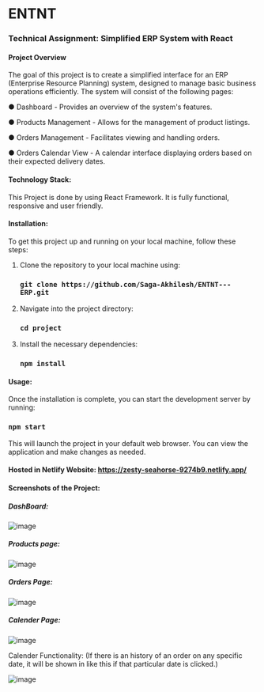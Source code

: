 # ENTNT 
### Technical Assignment: Simplified ERP System with React

#### Project Overview
The goal of this project is to create a simplified interface for an ERP (Enterprise Resource Planning) system, designed to manage basic business operations efficiently. The system will consist of the following pages:

● Dashboard - Provides an overview of the system's features.

● Products Management - Allows for the management of product listings.

● Orders Management - Facilitates viewing and handling orders.

● Orders Calendar View - A calendar interface displaying orders based on their expected
delivery dates.

#### Technology Stack: 
This Project is done by using React Framework. It is fully functional, responsive and user friendly.

#### Installation:

To get this project up and running on your local machine, follow these steps:
1. Clone the repository to your local machine using:
   ### `git clone https://github.com/Saga-Akhilesh/ENTNT---ERP.git`

2. Navigate into the project directory:
   ### `cd project`

3. Install the necessary dependencies:
   ### `npm install`

#### Usage:

Once the installation is complete, you can start the development server by running:

  ### `npm start`

This will launch the project in your default web browser. You can view the application and make changes as needed.



#### Hosted in Netlify Website: https://zesty-seahorse-9274b9.netlify.app/



#### Screenshots of the Project:
##### DashBoard:
![image](https://github.com/Saga-Akhilesh/ENTNT---ERP/assets/98794660/9b5da67f-e997-4034-a03f-13a93b6a1c22)

##### Products page:
![image](https://github.com/Saga-Akhilesh/ENTNT---ERP/assets/98794660/114f5592-1928-4179-86d8-ffef518fae97)

##### Orders Page:
![image](https://github.com/Saga-Akhilesh/ENTNT---ERP/assets/98794660/b51f514c-61ef-44ba-9035-27e18bbbfa47)


##### Calender Page:
![image](https://github.com/Saga-Akhilesh/ENTNT---ERP/assets/98794660/25cac3ff-6ff4-4954-b07d-2c6eb89df578)


Calender Functionality: (If there is an history of an order on any specific date, it will be shown in like this if that particular date is clicked.)

![image](https://github.com/Saga-Akhilesh/ENTNT---ERP/assets/98794660/1f304127-0256-4870-a7ac-ad5e4a4a0ef8)


